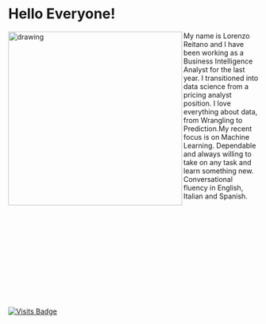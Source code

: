 # Hello Everyone!
<img src="https://relor91.github.io/Lorenzo_Portfolio/images/Me%20-%20About.jpg" alt="drawing" width="350" align="left"/><p>My name is Lorenzo Reitano and I have been working as a Business Intelligence Analyst for the last year. I transitioned into data science from a pricing analyst position. I love everything about data, from Wrangling to Prediction.My recent focus is on Machine Learning. Dependable and always willing to take on any task and learn something new. Conversational fluency in English, Italian and Spanish.</p>
 <br><br><br><br><br><br><br><br><br><br><br>
  
[![Visits Badge](https://badges.pufler.dev/visits/Relor91/Relor91)](https://github.com/Relor91)
